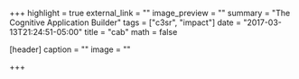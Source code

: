 +++
highlight = true
external_link = ""
image_preview = ""
summary = "The Cognitive Application Builder"
tags = ["c3sr", "impact"]
date = "2017-03-13T21:24:51-05:00"
title = "cab"
math = false

[header]
  caption = ""
  image = ""

+++